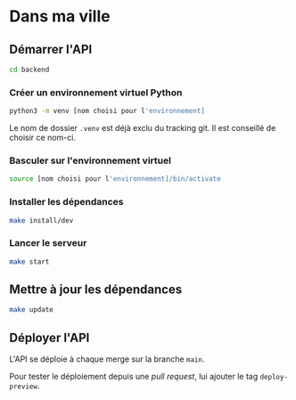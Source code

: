 # Dans ma ville

## Démarrer l'API

```bash
cd backend
```

### Créer un environnement virtuel Python

```bash
python3 -m venv [nom choisi pour l'environnement]
```

Le nom de dossier `.venv` est déjà exclu du tracking git. Il est conseillé de choisir ce nom-ci.

### Basculer sur l'environnement virtuel

```bash
source [nom choisi pour l'environnement]/bin/activate
```

### Installer les dépendances

```bash
make install/dev
```

### Lancer le serveur

```bash
make start
```

## Mettre à jour les dépendances

```bash
make update
```

## Déployer l'API

L'API se déploie à chaque merge sur la branche `main`.

Pour tester le déploiement depuis une *pull request*, lui ajouter le tag `deploy-preview`.